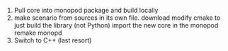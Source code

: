 1) Pull core into monopod package and build locally
2) make scenario from sources in its own file.
 download
 modify cmake to just build the library (not Python)
 import the new core in the monopod
 remake monopd
3) Switch to C++ (last resort)
